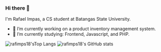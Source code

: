 ### Hi there 👋

I'm Rafael Impas, a CS student at Batangas State University. 

- 🔭 I’m currently working on a product inventory management system.
- 🌱 I’m currently studying: Frontend, Javascript, and PHP.

![rafimps18'sTop Langs](https://github-readme-stats.vercel.app/api/top-langs/?username=rafimps18&theme=transparent)
![rafimps18's GitHub stats](https://github-readme-stats.vercel.app/api?username=rafimps18&show_icons=true&theme=transparent)



